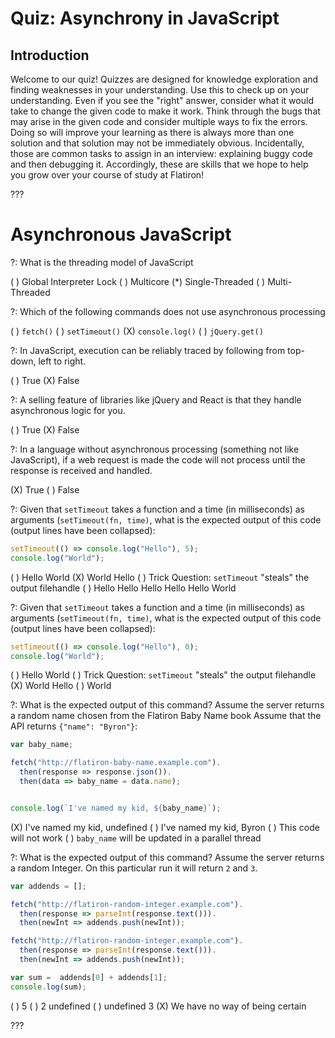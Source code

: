 # Quiz: Asynchrony in JavaScript

## Introduction

Welcome to our quiz! Quizzes are designed for knowledge exploration and finding
weaknesses in your understanding. Use this to check up on your understanding.
Even if you see the "right" answer, consider what it would take to change the
given code to make it work. Think through the bugs that may arise in the given
code and consider multiple ways to fix the errors. Doing so will improve your
learning as there is always more than one solution and that solution may not be
immediately obvious. Incidentally, those are common tasks to assign in an
interview: explaining buggy code and then debugging it. Accordingly, these are
skills that we hope to help you grow over your course of study at Flatiron!

???

# Asynchronous JavaScript

?: What is the threading model of JavaScript

( ) Global Interpreter Lock
( ) Multicore
(*) Single-Threaded
( ) Multi-Threaded

?: Which of the following commands does not use asynchronous processing

( ) `fetch()`
( ) `setTimeout()`
(X) `console.log()`
( ) `jQuery.get()`

?: In JavaScript, execution can be reliably traced by following from top-down,
left to right.

( ) True
(X) False

?: A selling feature of libraries like jQuery and React is that they handle
asynchronous logic for you.

( ) True
(X) False

?: In a language without asynchronous processing (something not like
JavaScript), if a web request is made the code will not process until the
response is received and handled.

(X) True
( ) False

?: Given that `setTimeout` takes a function and a time (in milliseconds) as arguments (`setTimeout(fn, time)`, what is the expected output of this code (output lines have been collapsed):

```javascript
setTimeout(() => console.log("Hello"), 5);
console.log("World");
```

( ) Hello World
(X) World Hello
( ) Trick Question: `setTimeout` "steals" the output filehandle
( ) Hello Hello Hello Hello Hello World

?: Given that `setTimeout` takes a function and a time (in milliseconds) as arguments (`setTimeout(fn, time)`, what is the expected output of this code (output lines have been collapsed):

```javascript
setTimeout(() => console.log("Hello"), 0);
console.log("World");
```

( ) Hello World
( ) Trick Question: `setTimeout` "steals" the output filehandle
(X) World Hello
( ) World

?: What is the expected output of this command? Assume the server returns a
random name chosen from the Flatiron Baby Name book Assume that the API returns
`{"name": "Byron"}`:

```javascript
var baby_name;

fetch("http://flatiron-baby-name.example.com").
  then(response => response.json()).
  then(data => baby_name = data.name);


console.log(`I've named my kid, ${baby_name}`);

```

(X) I've named my kid, undefined
( ) I've named my kid, Byron
( ) This code will not work
( ) `baby_name` will be updated in a parallel thread

?: What is the expected output of this command? Assume the server returns a
random Integer. On this particular run it will return `2` and `3`.

```javascript
var addends = [];

fetch("http://flatiron-random-integer.example.com").
  then(response => parseInt(response.text())).
  then(newInt => addends.push(newInt));

fetch("http://flatiron-random-integer.example.com").
  then(response => parseInt(response.text())).
  then(newInt => addends.push(newInt));

var sum =  addends[0] + addends[1];
console.log(sum);

```

( ) 5
( ) 2 undefined
( ) undefined 3
(X) We have no way of being certain

???

